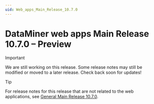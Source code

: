 ```yaml
---
uid: Web_apps_Main_Release_10.7.0
---
```


# DataMiner web apps Main Release 10.7.0 – Preview

> [!IMPORTANT]
> We are still working on this release. Some release notes may still be modified or moved to a later release. Check back soon for updates!

<!-- This Main Release of the DataMiner web applications contains all new features, enhancements and fixes that were added to [DataMiner web apps Feature Release 10.5.12](xref:Web_apps_Feature_Release_10.5.12). -->

> [!TIP]
> For release notes for this release that are not related to the web applications, see [General Main Release 10.7.0](xref:General_Main_Release_10.7.0).
